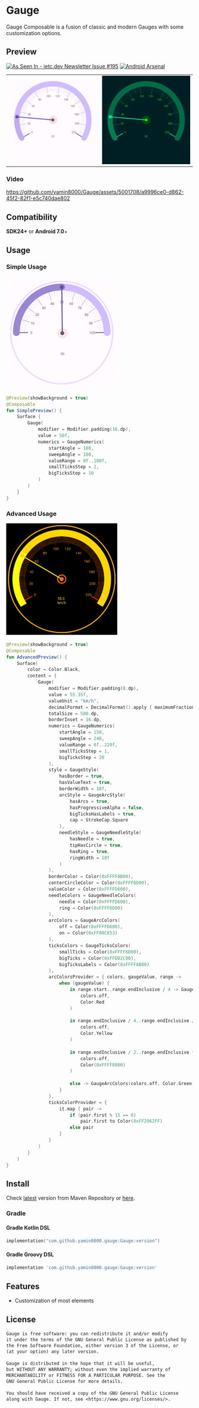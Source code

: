 # Gauge

Gauge Composable is a fusion of classic and modern Gauges with some customization options.

## Preview

<a href="https://jetc.dev/issues/195.html#github-yamin8000--gauge"><img src="https://img.shields.io/badge/As_Seen_In-jetc.dev_Newsletter_Issue_%23195-blue?logo=Jetpack+Compose&amp;logoColor=white" alt="As Seen In - jetc.dev Newsletter Issue #195"></a>
[![Android Arsenal]( https://img.shields.io/badge/Android%20Arsenal-Gauge-green.svg?style=flat )]( https://android-arsenal.com/details/1/8419 )

<table>
<tr>
<td>
<img src="Gauge/screenshots/gauge-light.png" alt="light preview" width="300"/>
</td>
<td>
<img src="Gauge/screenshots/gauge-dark.png" alt="dark preview" width="300"/>
</td>
</tr>
</table>

### Video

https://github.com/yamin8000/Gauge/assets/5001708/a9996ce0-d862-45f2-82f1-e5c740dae802

## Compatibility

**SDK24+** or **Android 7.0**+

## Usage

### Simple Usage

<img src="Gauge/screenshots/simple.png" alt="simple preview" width="300"/>

```kotlin
@Preview(showBackground = true)
@Composable
fun SimplePreview() {
    Surface {
        Gauge(
            modifier = Modifier.padding(16.dp),
            value = 50f,
            numerics = GaugeNumerics(
                startAngle = 180,
                sweepAngle = 180,
                valueRange = 0f..100f,
                smallTicksStep = 2,
                bigTicksStep = 10
            )
        )
    }
}
```

### Advanced Usage

<img src="Gauge/screenshots/advanced.png" alt="advanced preview" width="300"/>

```kotlin
@Preview(showBackground = true)
@Composable
fun AdvancedPreview() {
    Surface(
        color = Color.Black,
        content = {
            Gauge(
                modifier = Modifier.padding(8.dp),
                value = 55.35f,
                valueUnit = "km/h",
                decimalFormat = DecimalFormat().apply { maximumFractionDigits = 1 },
                totalSize = 500.dp,
                borderInset = 16.dp,
                numerics = GaugeNumerics(
                    startAngle = 150,
                    sweepAngle = 240,
                    valueRange = 0f..220f,
                    smallTicksStep = 1,
                    bigTicksStep = 20
                ),
                style = GaugeStyle(
                    hasBorder = true,
                    hasValueText = true,
                    borderWidth = 10f,
                    arcStyle = GaugeArcStyle(
                        hasArcs = true,
                        hasProgressiveAlpha = false,
                        bigTicksHasLabels = true,
                        cap = StrokeCap.Square
                    ),
                    needleStyle = GaugeNeedleStyle(
                        hasNeedle = true,
                        tipHasCircle = true,
                        hasRing = true,
                        ringWidth = 10f
                    )
                ),
                borderColor = Color(0xFFFFAB00),
                centerCircleColor = Color(0xFFFF6D00),
                valueColor = Color(0xFFFFD600),
                needleColors = GaugeNeedleColors(
                    needle = Color(0xFFFFD600),
                    ring = Color(0xFFFF6D00)
                ),
                arcColors = GaugeArcColors(
                    off = Color(0xFFFFD600),
                    on = Color(0xFF00C853)
                ),
                ticksColors = GaugeTicksColors(
                    smallTicks = Color(0xFFFF6D00),
                    bigTicks = Color(0xFFDD2C00),
                    bigTicksLabels = Color(0xFFFFAB00)
                ),
                arcColorsProvider = { colors, gaugeValue, range ->
                    when (gaugeValue) {
                        in range.start..range.endInclusive / 4 -> GaugeArcColors(
                            colors.off,
                            Color.Red
                        )

                        in range.endInclusive / 4..range.endInclusive / 2 -> GaugeArcColors(
                            colors.off,
                            Color.Yellow
                        )

                        in range.endInclusive / 2..range.endInclusive * 3 / 4 -> GaugeArcColors(
                            colors.off,
                            Color(0xFFFF8000)
                        )

                        else -> GaugeArcColors(colors.off, Color.Green)
                    }
                },
                ticksColorProvider = {
                    it.map { pair ->
                        if (pair.first % 15 == 0)
                            pair.first to Color(0xFF2962FF)
                        else pair
                    }
                }
            )
        }
    )
}
```

## Install

Check [latest](https://repo1.maven.org/maven2/com/github/yamin8000/gauge/Gauge/maven-metadata.xml)
version from Maven Repository
or [here](https://central.sonatype.com/artifact/com.github.yamin8000.gauge/Gauge).

### Gradle

#### Gradle Kotlin DSL

```kotlin
implementation("com.github.yamin8000.gauge:Gauge:version")
```

#### Gradle Groovy DSL

```groovy
implementation 'com.github.yamin8000.gauge:Gauge:version'
```

## Features

- Customization of most elements

## License

```
Gauge is free software: you can redistribute it and/or modify
it under the terms of the GNU General Public License as published by
the Free Software Foundation, either version 3 of the License, or
(at your option) any later version.

Gauge is distributed in the hope that it will be useful,
but WITHOUT ANY WARRANTY; without even the implied warranty of
MERCHANTABILITY or FITNESS FOR A PARTICULAR PURPOSE. See the
GNU General Public License for more details.

You should have received a copy of the GNU General Public License
along with Gauge. If not, see <https://www.gnu.org/licenses/>.
```
